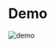 # Demo

![demo](https://user-images.githubusercontent.com/46211134/122716773-521dc500-d288-11eb-9680-b31e8c11a5bb.gif)